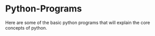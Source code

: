 # Python-Programs
Here are some of the basic python programs that will explain the core concepts of python.
